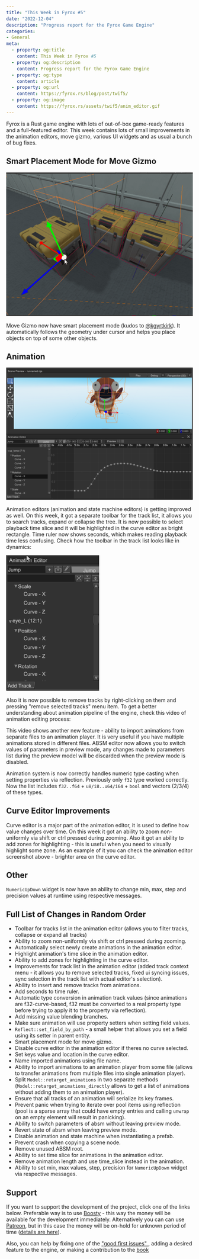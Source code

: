 ```yaml
---
title: "This Week in Fyrox #5"
date: "2022-12-04"
description: "Progress report for the Fyrox Game Engine"
categories: 
- General
meta:
  - property: og:title
    content: This Week in Fyrox #5
  - property: og:description
    content: Progress report for the Fyrox Game Engine
  - property: og:type
    content: article
  - property: og:url
    content: https://fyrox.rs/blog/post/twif5/
  - property: og:image
    content: https://fyrox.rs/assets/twif5/anim_editor.gif
---
```


Fyrox is a Rust game engine with lots of out-of-box game-ready features and a full-featured editor. This week
contains lots of small improvements in the animation editors, move gizmo, various UI widgets and as usual a
bunch of bug fixes.

## Smart Placement Mode for Move Gizmo

![smart move gizmo](/assets/twif5/smart_move_gizmo.gif)

Move Gizmo now have smart placement mode (kudos to [@kgyrtkirk](https://github.com/kgyrtkirk)). It automatically
follows the geometry under cursor and helps you place objects on top of some other objects.

## Animation

![animation editor](/assets/twif5/animation_editor.png)

Animation editors (animation and state machine editors) is getting improved as well. On this week, it got a separate 
toolbar for the track list, it allows you to search tracks, expand or collapse the tree. It is now possible to select
playback time slice and it will be highlighted in the curve editor as bright rectangle. Time ruler now shows seconds,
which makes reading playback time less confusing. Check how the toolbar in the track list looks like in dynamics:

![animation editor toolbar](/assets/twif5/toolbar.gif)

Also it is now possible to remove tracks by right-clicking on them and pressing "remove selected tracks" menu
item. To get a better understanding about animation pipeline of the engine, check this video of animation editing process:

<YtVideo url="https://www.youtube.com/embed/iP3TH-xDMZA" />

This video shows another new feature - ability to import animations from separate files to an animation player. It is 
very useful if you have multiple animations stored in different files. ABSM editor now allows you to switch values of
parameters in preview mode, any changes made to parameters list during the preview model will be discarded when the 
preview mode is disabled.

Animation system is now correctly handles numeric type casting when setting properties via reflection. Previously only
`f32` type worked correctly. Now the list includes `f32..f64` + `u8/i8..u64/i64` + `bool` and vectors (2/3/4) of these 
types.

## Curve Editor Improvements

Curve editor is a major part of the animation editor, it is used to define how value changes over time. On this
week it got an ability to zoom non-uniformly via shift or ctrl pressed during zooming. Also it got an ability to add 
zones for highlighting - this is useful when you need to visually highlight some zone. As an example of it you
can check the animation editor screenshot above - brighter area on the curve editor.

## Other

`NumericUpDown` widget is now have an ability to change min, max, step and precision values at runtime using
respective messages.

## Full List of Changes in Random Order

- Toolbar for tracks list in the animation editor (allows you to filter tracks, collapse or expand all tracks)
- Ability to zoom non-uniformly via shift or ctrl pressed during zooming.
- Automatically select newly create animations in the animation editor.
- Highlight animation's time slice in the animation editor.
- Ability to add zones for highlighting in the curve editor.
- Improvements for track list in the animation editor (added track context menu - it allows you to remove 
selected tracks, fixed ui syncing issues, sync selection in the track list with actual editor's selection).
- Ability to insert and remove tracks from animations.
- Add seconds to time ruler.
- Automatic type conversion in animation track values (since animations are f32-curve-based, f32 must be converted 
to a real property type before trying to apply it to the property via reflection).
- Add missing value blending branches.
- Make sure animation will use property setters when setting field values.
- `Reflect::set_field_by_path` - a small helper that allows you set a field using its setter in parent entity.
- Smart placement mode for move gizmo.
- Disable curve editor in the animation editor if theres no curve selected.
- Set keys value and location in the curve editor.
- Name imported animations using file name.
- Ability to import animations to an animation player from some file (allows to transfer animations from multiple files 
into single animation player).
- Split `Model::retarget_animations` in two separate methods (`Model::retarget_animations_directly` allows to get a list
of animations without adding them to an animation player).
- Ensure that all tracks of an animation will serialize its key frames.
- Prevent panic when trying to iterate over pool items using reflection (pool is a sparse array that could have empty 
entries and calling `unwrap` on an empty element will result in panicking).
- Ability to switch parameters of absm without leaving preview mode.
- Revert state of absm when leaving preview mode.
- Disable animation and state machine when instantiating a prefab.
- Prevent crash when copying a scene node.
- Remove unused ABSM root.
- Ability to set time slice for animations in the animation editor.
- Remove animation length and use time_slice instead in the animation.
- Ability to set min, max values, step, precision for `NumericUpDown` widget via respective messages.

## Support

If you want to support the development of the project, click one of the links below. Preferable way is to use 
[Boosty](https://boosty.to/fyrox) - this way the money will be available for the development immediately. 
Alternatively you can can use [Patreon](https://www.patreon.com/mrdimas), but in this case the money will
be on-hold for unknown period of time ([details are here](https://github.com/FyroxEngine/Fyrox/issues/363)).

Also, you can help by fixing one of the ["good first issues" ](https://github.com/FyroxEngine/Fyrox/issues?q=is%3Aopen+is%3Aissue+label%3A%22good+first+issue%22),
adding a desired feature to the engine, or making a contribution to the [book](https://github.com/fyrox-book)
